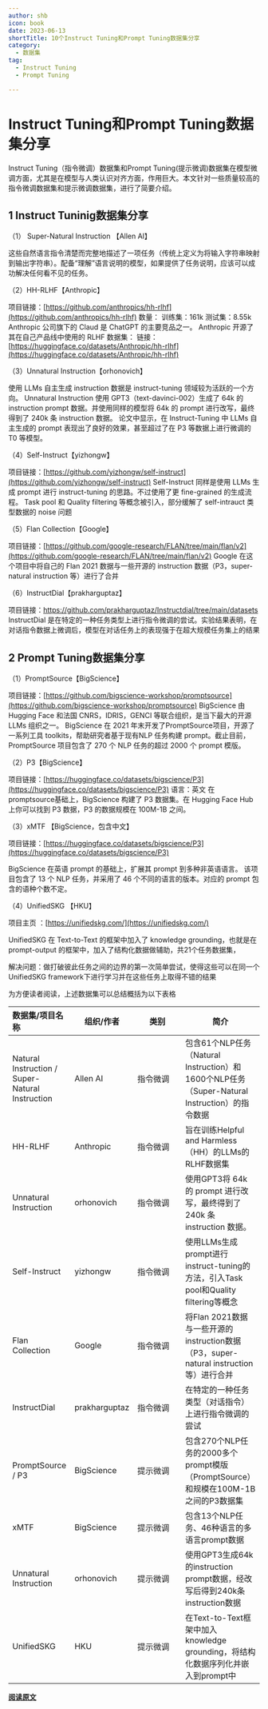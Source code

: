 ```yaml
---
author: shb
icon: book
date: 2023-06-13
shortTitle: 10个Instruct Tuning和Prompt Tuning数据集分享
category:
  - 数据集
tag:
  - Instruct Tuning
  - Prompt Tuning

---
```


# Instruct Tuning和Prompt Tuning数据集分享

Instruct Tuning（指令微调）数据集和Prompt Tuning(提示微调)数据集在模型微调方面，尤其是在模型与人类认识对齐方面，作用巨大。本文针对一些质量较高的指令微调数据集和提示微调数据集，进行了简要介绍。

<!-- more -->

## 1 Instruct Tuninig数据集分享
（1） Super-Natural Instruction 【Allen AI】

这些自然语言指令清楚而完整地描述了一项任务（传统上定义为将输入字符串映射到输出字符串）。配备“理解”语言说明的模型，如果提供了任务说明，应该可以成功解决任何看不见的任务。

（2）HH-RLHF【Anthropic】

项目链接：[https://github.com/anthropics/hh-rlhf](https://github.com/anthropics/hh-rlhf)
数量：
训练集：161k
测试集：8.55k
Anthropic 公司旗下的 Claud 是 ChatGPT 的主要竞品之一。
Anthropic 开源了其在自己产品线中使用的 RLHF 数据集：
链接：[https://huggingface.co/datasets/Anthropic/hh-rlhf](https://huggingface.co/datasets/Anthropic/hh-rlhf)

（3）Unnatural Instruction【orhonovich】

使用 LLMs 自主生成 instruction 数据是 instruct-tuning 领域较为活跃的一个方向。
Unnatural Instruction 使用 GPT3（text-davinci-002）生成了 64k 的 instruction prompt 数据。并使用同样的模型将 64k 的 prompt 进行改写，最终得到了 240k 条 instruction 数据。
论文中显示，在 Instruct-Tuning 中 LLMs 自主生成的 prompt 表现出了良好的效果，甚至超过了在 P3 等数据上进行微调的 T0 等模型。

（4）Self-Instruct【yizhongw】

项目链接：[https://github.com/yizhongw/self-instruct](https://github.com/yizhongw/self-instruct)
Self-Instruct 同样是使用 LLMs 生成 prompt 进行 instruct-tuning 的思路。不过使用了更 fine-grained 的生成流程。
Task pool 和 Quality filtering 等概念被引入，部分缓解了 self-intrauct 类型数据的 noise 问题


（5）Flan Collection【Google】

项目链接：[https://github.com/google-research/FLAN/tree/main/flan/v2](https://github.com/google-research/FLAN/tree/main/flan/v2)
Google 在这个项目中将自己的 Flan 2021 数据与一些开源的 instruction 数据（P3，super-natural instruction 等）进行了合并


（6）InstructDial【prakharguptaz】

项目链接：https://github.com/prakharguptaz/Instructdial/tree/main/datasets
InstructDial 是在特定的一种任务类型上进行指令微调的尝试。实验结果表明，在对话指令数据上微调后，模型在对话任务上的表现强于在超大规模任务集上的结果

## 2 Prompt Tuning数据集分享

（1）PromptSource【BigScience】

项目链接：[https://github.com/bigscience-workshop/promptsource](https://github.com/bigscience-workshop/promptsource)
BigScience 由 Hugging Face 和法国 CNRS，IDRIS，GENCI 等联合组织，是当下最大的开源 LLMs 组织之一。
BigScience 在 2021 年末开发了PromptSource项目，开源了一系列工具 toolkits，帮助研究者基于现有NLP 任务构建 prompt。截止目前，PromptSource 项目包含了 270 个 NLP 任务的超过 2000 个 prompt 模版。

（2）P3【BigScience】

项目链接：[https://huggingface.co/datasets/bigscience/P3](https://huggingface.co/datasets/bigscience/P3)
语言：英文
在promptsource基础上，BigScience 构建了 P3 数据集。在 Hugging Face Hub 上你可以找到 P3 数据，P3 的数据规模在 100M-1B 之间。

（3）xMTF 【BigScience，包含中文】 

项目链接：[https://huggingface.co/datasets/bigscience/P3](https://huggingface.co/datasets/bigscience/P3)

BigScience 在英语 prompt 的基础上，扩展其 prompt 到多种非英语语言。
该项目包含了 13 个 NLP 任务，并采用了 46 个不同的语言的版本。对应的 prompt 包含的语种个数不定。


（4）UnifiedSKG 【HKU】

项目主页 ：[https://unifiedskg.com/](https://unifiedskg.com/)

UnifiedSKG 在 Text-to-Text 的框架中加入了 knowledge grounding，也就是在 prompt-output 的框架中，加入了结构化数据做辅助，共21个任务数据集，

解决问题：做打破彼此任务之间的边界的第一次简单尝试，使得这些可以在同一个UnifiedSKG framework下进行学习并在这些任务上取得不错的结果


为方便读者阅读，上述数据集可以总结概括为以下表格


| 数据集/项目名称                                 | 组织/作者     | 类别                                                         | 简介                                                         |
| :---------------------------------------------- | ------------- | --------------------------------------------------------------- | ------------------------------------------------------------ |
| Natural Instruction / Super-Natural Instruction | Allen AI      | <div style="width: 60pt">指令微调</div> | 包含61个NLP任务（Natural Instruction）和1600个NLP任务（Super-Natural Instruction）的指令数据 |
| HH-RLHF                                         | Anthropic     | 指令微调                                                     | 旨在训练Helpful and Harmless（HH）的LLMs的RLHF数据集         |
| Unnatural Instruction                           | orhonovich    | 指令微调                                                     | 使用GPT3将 64k 的 prompt 进行改写，最终得到了 240k 条 instruction 数据。 |
| Self-Instruct                                   | yizhongw      | 指令微调                                                     | 使用LLMs生成prompt进行instruct-tuning的方法，引入Task pool和Quality filtering等概念 |
| Flan Collection                                 | Google        | 指令微调                                                     | 将Flan 2021数据与一些开源的instruction数据（P3，super-natural instruction等）进行合并 |
| InstructDial                                    | prakharguptaz | 指令微调                                                     | 在特定的一种任务类型（对话指令）上进行指令微调的尝试         |
| PromptSource / P3                               | BigScience    | 提示微调                                                     | 包含270个NLP任务的2000多个prompt模版（PromptSource）和规模在100M-1B之间的P3数据集 |
| xMTF                                            | BigScience    | 提示微调                                                     | 包含13个NLP任务、46种语言的多语言prompt数据                  |
| Unnatural Instruction                           | orhonovich    | 提示微调                                                     | 使用GPT3生成64k的instruction prompt数据，经改写后得到240k条instruction数据 |
| UnifiedSKG                                      | HKU           | 提示微调                                                     | 在Text-to-Text框架中加入knowledge grounding，将结构化数据序列化并嵌入到prompt中 |


**[阅读原文](https://zhuanlan.zhihu.com/p/615277009)**

